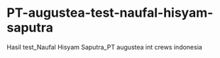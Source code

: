 # PT-augustea-test-naufal-hisyam-saputra
Hasil test_Naufal Hisyam Saputra_PT augustea int crews indonesia
